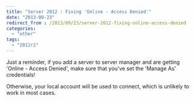 ```yaml
---
title: "Server 2012 : Fixing 'Online - Access Denied'"
date: "2013-09-23"
redirect_from : /2013/09/23/server-2012-fixing-online-access-denied
categories: 
  - "other"
tags: 
  - "2012r2"
---
```


Just a reminder, if you add a server to server manager and are getting 'Online - Access Denied', make sure that you've set the 'Manage As' credentials!  

Otherwise, your local account will be used to connect, which is unlikely to work in most cases.

